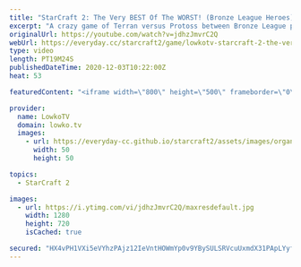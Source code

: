 ```yaml
---
title: "StarCraft 2: The Very BEST Of The WORST! (Bronze League Heroes)"
excerpt: "A crazy game of Terran versus Protoss between Bronze League players in StarCraft 2. In this match we see some crazy strategies coming into play.  Become a YouTube member: https://lowko.tv/join Support my work on Patreon: http://www.patreon.com/lowkotv  My second channel: http://lowko.tv/morelowko Lowko"
originalUrl: https://youtube.com/watch?v=jdhzJmvrC2Q
webUrl: https://everyday.cc/starcraft2/game/lowkotv-starcraft-2-the-very-best-of-the-worst-bronze-league-heroes/
type: video
length: PT19M24S
publishedDateTime: 2020-12-03T10:22:00Z
heat: 53

featuredContent: "<iframe width=\"800\" height=\"500\" frameborder=\"0\" src=\"https://www.youtube.com/embed/jdhzJmvrC2Q\" allow=\"accelerometer; autoplay; encrypted-media; gyroscope; picture-in-picture\" allowfullscreen></iframe>"

provider:
  name: LowkoTV
  domain: lowko.tv
  images:
    - url: https://everyday-cc.github.io/starcraft2/assets/images/organizations/lowko.tv-50x50.jpg
      width: 50
      height: 50

topics:
  - StarCraft 2

images:
  - url: https://i.ytimg.com/vi/jdhzJmvrC2Q/maxresdefault.jpg
    width: 1280
    height: 720
    isCached: true

secured: "HX4vPH1VXi5eVYhzPAjz12IeVntHOWmYp0v9YBySULSRVcuUxmdX31PApLYyfQgCETvPP+lVgWDJlf3jaESV2pBpLo7Eyjv05w/eCIPf5hf/Kr9FjCz13kHKwQMybgdDRFIeuPQ+mhXbfGG6ZpB9k4WyCN5n4v48v/ykiBdqgiujAsygMAJZe09JNfPpe44DF8iK+sQ9CgsKhrH+x5T/iwdMfKlsia7DjNrDU3RvGd+omYI5Kew1sO0dBsuXM9fCHfuJwXZR9v7en7JHln/cDL/yvOjk7yzviUCEte9nnOLWzu1oRLjI4K5jWT3aEhu+vj3v2AqNsp2vs89WRaD7VAdQG7x3hYSWT3JsLxre0xAalgqtAgG+/yOdjvAPNvvRfNc/44O/yirjmGukXAAz1UrS1Lk8ibjay2kChiPGt0/6dYhCOJFOjvwTkCWzcJu1;uzJBDhpCJuvrpFR/wZ4jbQ=="
---
```


